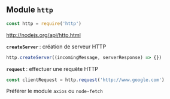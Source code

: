 ## Module `http`

```js
const http = require('http')
```

http://nodejs.org/api/http.html

**`createServer`** : création de serveur HTTP

```js
http.createServer((incomingMessage, serverResponse) => {})
```

**`request`** : effectuer une requête HTTP

```js
const clientRequest = http.request('http://www.google.com')
```

Préférer le module `axios` ou `node-fetch`
